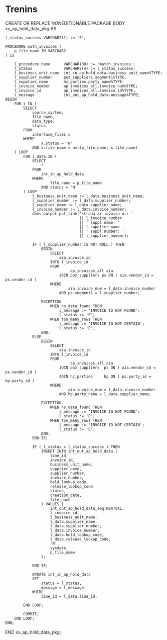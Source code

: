 # Trenins


CREATE OR REPLACE NONEDITIONABLE PACKAGE BODY xx_ap_hold_data_pkg AS

    l_status_success VARCHAR2(1) := 'S';

    PROCEDURE math_invoices (
        p_file_name IN VARCHAR2
    ) IS

        l_procedure_name      VARCHAR(30) := 'match_invoices';
        l_status              VARCHAR2(4) := l_status_success;
        l_business_unit_name  int_in_ap_hold_data.business_unit_name%TYPE;
        l_supplier_number     poz_suppliers.segment1%TYPE;
        l_supplier_name       hz_parties.party_name%TYPE;
        l_invoice_number      ap_invoices_all.invoice_num%TYPE;
        l_invoice_id          ap_invoices_all.invoice_id%TYPE;
        l_message             int_out_ap_hold_data.message%TYPE;
    BEGIN
        FOR i IN (
            SELECT
                source_system,
                file_name,
                data_type,
                status
            FROM
                interface_files x
            WHERE
                    x.status = 'N'
                AND x.file_name = nvl(p_file_name, x.file_name)
        ) LOOP
            FOR l_data IN (
                SELECT
                    *
                FROM
                    int_in_ap_hold_data
                WHERE
                        file_name = p_file_name
                    AND status = 'N'
            ) LOOP
                l_business_unit_name := l_data.business_unit_name;
                l_supplier_number := l_data.supplier_number;
                l_supplier_name := l_data.supplier_name;
                l_invoice_number := l_data.invoice_number;
                dbms_output.put_line('strada ar invoisu nr: '
                                     || l_invoice_number
                                     || ' suppl name: '
                                     || l_supplier_name
                                     || ' suppl number: '
                                     || l_supplier_number);

                IF ( l_supplier_number IS NOT NULL ) THEN
                    BEGIN
                        SELECT
                            aia.invoice_id
                        INTO l_invoice_id
                        FROM
                                 ap_invoices_all aia
                            JOIN poz_suppliers ps ON ( aia.vendor_id = ps.vendor_id )
                        WHERE
                                aia.invoice_num = l_data.invoice_number
                            AND ps.segment1 = l_supplier_number;

                    EXCEPTION
                        WHEN no_data_found THEN
                            l_message := 'INVOICE ID NOT FOUND';
                            l_status := 'E';
                        WHEN too_many_rows THEN
                            l_message := 'INVOICE ID NOT CERTAIN';
                            l_status := 'E';
                    END;
                ELSE
                    BEGIN
                        SELECT
                            aia.invoice_id
                        INTO l_invoice_id
                        FROM
                                 ap_invoices_all aia
                            JOIN poz_suppliers  ps ON ( aia.vendor_id = ps.vendor_id )
                            JOIN hz_parties     hp ON ( ps.party_id = hp.party_id )
                        WHERE
                                aia.invoice_num = l_data.invoice_number
                            AND hp.party_name = l_data.supplier_name;

                    EXCEPTION
                        WHEN no_data_found THEN
                            l_message := 'INVOICE ID NOT FOUND';
                            l_status := 'E';
                        WHEN too_many_rows THEN
                            l_message := 'INVOICE ID NOT CERTAIN';
                            l_status := 'E';
                    END;
                END IF;

                IF ( l_status = l_status_success ) THEN
                    INSERT INTO int_out_ap_hold_data (
                        line_id,
                        invoice_id,
                        business_unit_name,
                        supplier_name,
                        supplier_number,
                        invoice_number,
                        hold_lookup_code,
                        release_lookup_code,
                        status,
                        creation_date,
                        file_name
                    ) VALUES (
                        int_out_ap_hold_data_seq.NEXTVAL,
                        l_invoice_id,
                        l_business_unit_name,
                        l_data.supplier_name,
                        l_data.supplier_number,
                        l_data.invoice_number,
                        l_data.hold_lookup_code,
                        l_data.release_lookup_code,
                        'N',
                        sysdate,
                        p_file_name
                    );

                END IF;

                UPDATE int_in_ap_hold_data
                SET
                    status = l_status,
                    message = l_message
                WHERE
                    line_id = l_data.line_id;

            END LOOP;

            COMMIT;
        END LOOP;
    END;

END xx_ap_hold_data_pkg;
